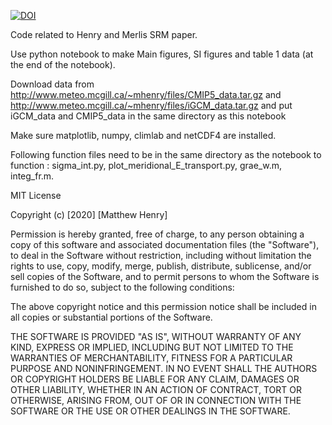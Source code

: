 [![DOI](https://zenodo.org/badge/DOI/10.5281/zenodo.3711989.svg)](https://doi.org/10.5281/zenodo.3711989)

Code related to Henry and Merlis SRM paper.

Use python notebook to make Main figures, SI figures and table 1 data (at the end of the notebook).

Download data from http://www.meteo.mcgill.ca/~mhenry/files/CMIP5_data.tar.gz and http://www.meteo.mcgill.ca/~mhenry/files/iGCM_data.tar.gz and put iGCM_data and CMIP5_data in the same directory as this notebook

Make sure matplotlib, numpy, climlab and netCDF4 are installed.

Following function files need to be in the same directory as the notebook to function : sigma_int.py, plot_meridional_E_transport.py, grae_w.m, integ_fr.m.

MIT License

Copyright (c) [2020] [Matthew Henry]

Permission is hereby granted, free of charge, to any person obtaining a copy
of this software and associated documentation files (the "Software"), to deal
in the Software without restriction, including without limitation the rights
to use, copy, modify, merge, publish, distribute, sublicense, and/or sell
copies of the Software, and to permit persons to whom the Software is
furnished to do so, subject to the following conditions:

The above copyright notice and this permission notice shall be included in all
copies or substantial portions of the Software.

THE SOFTWARE IS PROVIDED "AS IS", WITHOUT WARRANTY OF ANY KIND, EXPRESS OR
IMPLIED, INCLUDING BUT NOT LIMITED TO THE WARRANTIES OF MERCHANTABILITY,
FITNESS FOR A PARTICULAR PURPOSE AND NONINFRINGEMENT. IN NO EVENT SHALL THE
AUTHORS OR COPYRIGHT HOLDERS BE LIABLE FOR ANY CLAIM, DAMAGES OR OTHER
LIABILITY, WHETHER IN AN ACTION OF CONTRACT, TORT OR OTHERWISE, ARISING FROM,
OUT OF OR IN CONNECTION WITH THE SOFTWARE OR THE USE OR OTHER DEALINGS IN THE
SOFTWARE.
